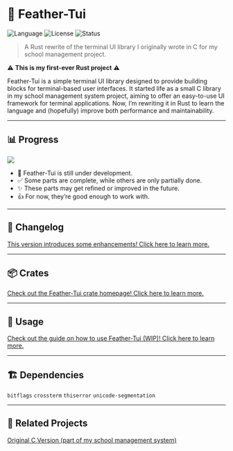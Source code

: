 # 🦀 Feather-Tui

![Language](https://img.shields.io/badge/language-Rust-orange?logo=rust)
![License](https://img.shields.io/badge/license-MIT-blue)
![Status](https://img.shields.io/badge/status-WIP-yellow)

> A Rust rewrite of the terminal UI library I originally wrote in C for my school management project.

⚠️ **This is my first-ever Rust project** ⚠️  


Feather-Tui is a simple terminal UI library designed to provide building blocks for terminal-based user interfaces. It started life as a small C library in my school management system project, aiming to offer an easy-to-use UI framework for terminal applications. Now, I’m rewriting it in Rust to learn the language and (hopefully) improve both performance and maintainability.

---

## 📊 Progress

![](https://geps.dev/progress/80)

* 🚧 Feather-Tui is still under development.  
* ✅ Some parts are complete, while others are only partially done.  
* ✨ These parts may get refined or improved in the future.  
* 👍 For now, they’re good enough to work with.  

---

## 📝 Changelog

[This version introduces some enhancements! Click here to learn more.](https://github.com/Nongtajkrub/Feather-Tui/wiki/Changes#v102)

---

## 📦 Crates

[Check out the Feather-Tui crate homepage! Click here to learn more.](https://crates.io/crates/feather-tui)

---

## 🚀 Usage

[Check out the guide on how to use Feather-Tui (WIP)! Click here to learn more.](https://github.com/Nongtajkrub/Feather-Tui/wiki/Guide)

---

## 🏗️ Dependencies

`bitflags` `crossterm` `thiserror` `unicode-segmentation`

---

## 🌱 Related Projects

[Original C Version (part of my school management system)](https://github.com/nongtajkrub/school-management)
